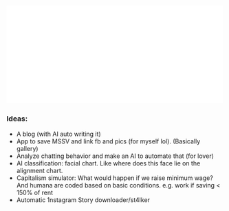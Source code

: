 <div align="center">
	<img src="large.svg" alt="Large banner">
</div>

### Ideas:
- A blog (with AI auto writing it)
- App to save MSSV and link fb and pics (for myself lol). (Basically gallery)
- Analyze chatting behavior and make an AI to automate that (for lover)
- AI classification: facial chart. Like where does this face lie on the alignment chart.
- Capitalism simulator: What would happen if we raise minimum wage? And humana are coded based on basic conditions. e.g. work if saving < 150% of rent
- Automatic 1nstagram Story downloader/st4lker
